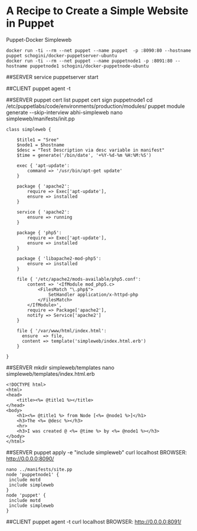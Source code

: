 # A Recipe to Create a Simple Website in Puppet
Puppet-Docker Simpleweb
```
docker run -ti --rm --net puppet --name puppet  -p :8090:80 --hostname puppet schogini/docker-puppetserver-ubuntu
docker run -ti --rm --net puppet --name puppetnode1 -p :8091:80 --hostname puppetnode1 schogini/docker-puppetnode-ubuntu
```
##SERVER
service puppetserver start

##CLIENT
puppet agent -t

##SERVER 
puppet cert list
puppet cert sign puppetnode1
cd /etc/puppetlabs/code/environments/production/modules/
puppet module generate --skip-interview abhi-simpleweb
nano simpleweb/manifests/init.pp
```
class simpleweb {
	
	$title1 = "Sree"
	$node1 = $hostname
	$desc = "Test Description via desc variable in manifest"
	$time = generate('/bin/date', '+%Y-%d-%m %H:%M:%S')

	exec { 'apt-update':
		command => '/usr/bin/apt-get update'
	}

	package { 'apache2':
		require => Exec['apt-update'],
		ensure => installed
	}

	service { 'apache2':
		ensure => running
	}

	package { 'php5':
		require => Exec['apt-update'],
		ensure => installed
	}

	package { 'libapache2-mod-php5':
		ensure => installed
	}

	file { '/etc/apache2/mods-available/php5.conf':
		content => '<IfModule mod_php5.c>
			<FilesMatch "\.php$">
				SetHandler application/x-httpd-php
			</FilesMatch>
		</IfModule>',
		require => Package['apache2'],
		notify => Service['apache2']
	}

	file { '/var/www/html/index.html':
	  ensure  => file,
	  content => template('simpleweb/index.html.erb')
	}

}
```


##SERVER
mkdir simpleweb/templates
nano simpleweb/templates/index.html.erb
```
<!DOCTYPE html>
<html>
<head>
	<title><%= @title1 %></title>
</head>
<body>
	<h1><%= @title1 %> from Node [<%= @node1 %>]</h1>
	<h3>The <%= @desc %></h3>
	<hr>
	<h3>I was created @ <%= @time %> by <%= @node1 %></h3>
</body>
</html>
```
##SERVER
puppet apply -e "include simpleweb"
curl localhost
BROWSER: http://0.0.0.0:8090/
```
nano ../manifests/site.pp
node 'puppetnode1' {
 include motd
 include simpleweb
}
node 'puppet' {
 include motd
 include simpleweb
}
```
##CLIENT
puppet agent -t
curl localhost
BROWSER: http://0.0.0.0:8091/
